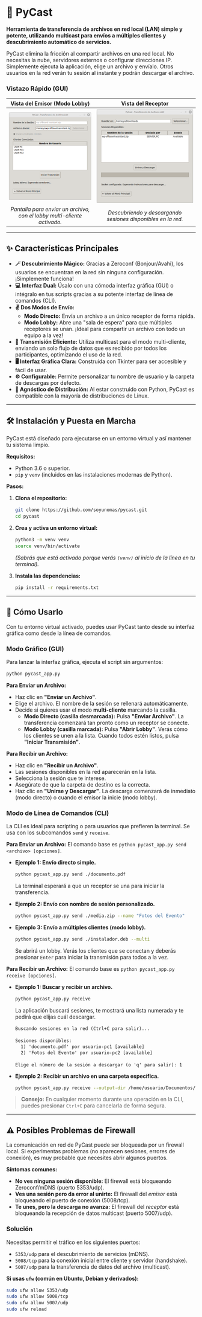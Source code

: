 # 📡 PyCast

**Herramienta de transferencia de archivos en red local (LAN) simple y potente, utilizando multicast para envíos a múltiples clientes y descubrimiento automático de servicios.**

PyCast elimina la fricción al compartir archivos en una red local. No necesitas la nube, servidores externos o configurar direcciones IP. Simplemente ejecuta la aplicación, elige un archivo y envíalo. Otros usuarios en la red verán tu sesión al instante y podrán descargar el archivo.

### Vistazo Rápido (GUI)

| Vista del Emisor (Modo Lobby) | Vista del Receptor |
| :---: | :---: |
| ![Vista del Emisor](img/screenshot1.png) | ![Vista del Receptor](img/screenshot2.png) |
| *Pantalla para enviar un archivo, con el lobby multi-cliente activado.* | *Descubriendo y descargando sesiones disponibles en la red.* |

---

## ✨ Características Principales

*   **🪄 Descubrimiento Mágico:** Gracias a Zeroconf (Bonjour/Avahi), los usuarios se encuentran en la red sin ninguna configuración. ¡Simplemente funciona!
*   **💻 Interfaz Dual:** Úsalo con una cómoda interfaz gráfica (GUI) o intégralo en tus scripts gracias a su potente interfaz de línea de comandos (CLI).
*   **✌️ Dos Modos de Envío:**
    *   **Modo Directo:** Envía un archivo a un único receptor de forma rápida.
    *   **Modo Lobby:** Abre una "sala de espera" para que múltiples receptores se unan. ¡Ideal para compartir un archivo con todo un equipo a la vez!
*   **📶 Transmisión Eficiente:** Utiliza multicast para el modo multi-cliente, enviando un solo flujo de datos que es recibido por todos los participantes, optimizando el uso de la red.
*   **🖥️ Interfaz Gráfica Clara:** Construida con Tkinter para ser accesible y fácil de usar.
*   **⚙️ Configurable:** Permite personalizar tu nombre de usuario y la carpeta de descargas por defecto.
*   **🐧 Agnóstico de Distribución:** Al estar construido con Python, PyCast es compatible con la mayoría de distribuciones de Linux.

---

## 🛠️ Instalación y Puesta en Marcha

PyCast está diseñado para ejecutarse en un entorno virtual y así mantener tu sistema limpio.

**Requisitos:**
*   Python 3.6 o superior.
*   `pip` y `venv` (incluidos en las instalaciones modernas de Python).

**Pasos:**

1.  **Clona el repositorio:**
    ```bash
    git clone https://github.com/soyunomas/pycast.git
    cd pycast
    ```

2.  **Crea y activa un entorno virtual:**
    ```bash
    python3 -m venv venv
    source venv/bin/activate
    ```
    *(Sabrás que está activado porque verás `(venv)` al inicio de la línea en tu terminal).*

3.  **Instala las dependencias:**
    ```bash
    pip install -r requirements.txt
    ```

---

## 🚀 Cómo Usarlo

Con tu entorno virtual activado, puedes usar PyCast tanto desde su interfaz gráfica como desde la línea de comandos.

### Modo Gráfico (GUI)

Para lanzar la interfaz gráfica, ejecuta el script sin argumentos:
```bash
python pycast_app.py
```

**Para Enviar un Archivo:**
*   Haz clic en **"Enviar un Archivo"**.
*   Elige el archivo. El nombre de la sesión se rellenará automáticamente.
*   Decide si quieres usar el modo **multi-cliente** marcando la casilla.
    *   **Modo Directo (casilla desmarcada):** Pulsa **"Enviar Archivo"**. La transferencia comenzará tan pronto como un receptor se conecte.
    *   **Modo Lobby (casilla marcada):** Pulsa **"Abrir Lobby"**. Verás cómo los clientes se unen a la lista. Cuando todos estén listos, pulsa **"Iniciar Transmisión"**.

**Para Recibir un Archivo:**
*   Haz clic en **"Recibir un Archivo"**.
*   Las sesiones disponibles en la red aparecerán en la lista.
*   Selecciona la sesión que te interese.
*   Asegúrate de que la carpeta de destino es la correcta.
*   Haz clic en **"Unirse y Descargar"**. La descarga comenzará de inmediato (modo directo) o cuando el emisor la inicie (modo lobby).

### Modo de Línea de Comandos (CLI)

La CLI es ideal para scripting o para usuarios que prefieren la terminal. Se usa con los subcomandos `send` y `receive`.

**Para Enviar un Archivo:**
El comando base es `python pycast_app.py send <archivo> [opciones]`.

*   **Ejemplo 1: Envío directo simple.**
    ```bash
    python pycast_app.py send ./documento.pdf
    ```
    La terminal esperará a que un receptor se una para iniciar la transferencia.

*   **Ejemplo 2: Envío con nombre de sesión personalizado.**
    ```bash
    python pycast_app.py send ./media.zip --name "Fotos del Evento"
    ```

*   **Ejemplo 3: Envío a múltiples clientes (modo lobby).**
    ```bash
    python pycast_app.py send ./instalador.deb --multi
    ```
    Se abrirá un lobby. Verás los clientes que se conectan y deberás presionar `Enter` para iniciar la transmisión para todos a la vez.

**Para Recibir un Archivo:**
El comando base es `python pycast_app.py receive [opciones]`.

*   **Ejemplo 1: Buscar y recibir un archivo.**
    ```bash
    python pycast_app.py receive
    ```
    La aplicación buscará sesiones, te mostrará una lista numerada y te pedirá que elijas cuál descargar.
    ```
    Buscando sesiones en la red (Ctrl+C para salir)...

    Sesiones disponibles:
      1) 'documento.pdf' por usuario-pc1 [available]
      2) 'Fotos del Evento' por usuario-pc2 [available]
    
    Elige el número de la sesión a descargar (o 'q' para salir): 1
    ```

*   **Ejemplo 2: Recibir un archivo en una carpeta específica.**
    ```bash
    python pycast_app.py receive --output-dir /home/usuario/Documentos/Proyecto/
    ```

> **Consejo:** En cualquier momento durante una operación en la CLI, puedes presionar `Ctrl+C` para cancelarla de forma segura.

---

## ⚠️ Posibles Problemas de Firewall

La comunicación en red de PyCast puede ser bloqueada por un firewall local. Si experimentas problemas (no aparecen sesiones, errores de conexión), es muy probable que necesites abrir algunos puertos.

**Síntomas comunes:**
*   **No ves ninguna sesión disponible:** El firewall está bloqueando Zeroconf/mDNS (puerto 5353/udp).
*   **Ves una sesión pero da error al unirte:** El firewall del *emisor* está bloqueando el puerto de conexión (5008/tcp).
*   **Te unes, pero la descarga no avanza:** El firewall del *receptor* está bloqueando la recepción de datos multicast (puerto 5007/udp).

### Solución

Necesitas permitir el tráfico en los siguientes puertos:
*   `5353/udp` para el descubrimiento de servicios (mDNS).
*   `5008/tcp` para la conexión inicial entre cliente y servidor (handshake).
*   `5007/udp` para la transferencia de datos del archivo (multicast).

**Si usas `ufw` (común en Ubuntu, Debian y derivados):**
```bash
sudo ufw allow 5353/udp
sudo ufw allow 5008/tcp
sudo ufw allow 5007/udp
sudo ufw reload
```
